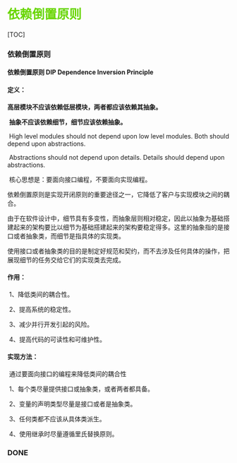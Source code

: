 

# <font color=#69D600>依赖倒置原则</font>

[TOC]

### 依赖倒置原则

#### 依赖倒置原则	DIP	Dependence Inversion Principle

#### 定义：

​		**高层模块不应该依赖低层模块，两者都应该依赖其抽象。**

​		**抽象不应该依赖细节，细节应该依赖抽象。**

​		High level modules should not depend upon low level modules. Both should depend upon abstractions.

​		Abstractions should not depend upon details. Details should depend upon abstractions.

​		核心思想是：要面向接口编程，不要面向实现编程。

​		依赖倒置原则是实现开闭原则的重要途径之一，它降低了客户与实现模块之间的耦合。

​		由于在软件设计中，细节具有多变性，而抽象层则相对稳定，因此以抽象为基础搭建起来的架构要比以细节为基础搭建起来的架构要稳定得多。这里的抽象指的是接口或者抽象类，而细节是指具体的实现类。

​		使用接口或者抽象类的目的是制定好规范和契约，而不去涉及任何具体的操作，把展现细节的任务交给它们的实现类去完成。



#### 作用：

​		1、降低类间的耦合性。

​		2、提高系统的稳定性。

​		3、减少并行开发引起的风险。

​		4、提高代码的可读性和可维护性。



#### 实现方法：

​		通过要面向接口的编程来降低类间的耦合性

​			1、每个类尽量提供接口或抽象类，或者两者都具备。

​			2、变量的声明类型尽量是接口或者是抽象类。

​			3、任何类都不应该从具体类派生。

​			4、使用继承时尽量遵循里氏替换原则。









### DONE

